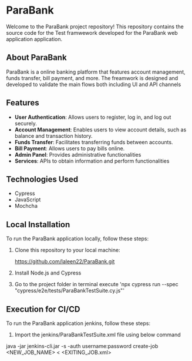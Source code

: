# ParaBank

Welcome to the ParaBank project repository! This repository contains the source code for the Test framwework developed for the ParaBank web application application.

## About ParaBank

ParaBank is a online banking platform that features account management, funds transfer, bill payment, and more. 
The freamwork is designed and developed to validate the main flows both including UI and API channels

## Features

- **User Authentication**: Allows users to register, log in, and log out securely.
- **Account Management**: Enables users to view account details, such as balance and transaction history.
- **Funds Transfer**: Facilitates transferring funds between accounts.
- **Bill Payment**: Allows users to pay bills online.
- **Admin Panel**: Provides administrative functionalities
- **Services**: APIs to obtain information and perform functionalities

## Technologies Used

  - Cypress
  - JavaScript
  - Mochcha

   

## Local Installation

To run the ParaBank application locally, follow these steps:

1. Clone this repository to your local machine:

   https://github.com/laleen22/ParaBank.git
   
2. Install Node.js and Cypress
3. Go to the project folder in terminal execute
   'npx cypress run --spec "cypress/e2e/tests/ParaBankTestSuite.cy.js"'


## Execution for CI/CD
To run the ParaBank application jenkins, follow these steps:

1. Import the jenkins/ParaBankTestSuite.xml file using below command

java -jar jenkins-cli.jar -s <your server url> -auth username:password create-job <NEW_JOB_NAME> < <EXITING_JOB.xml>


